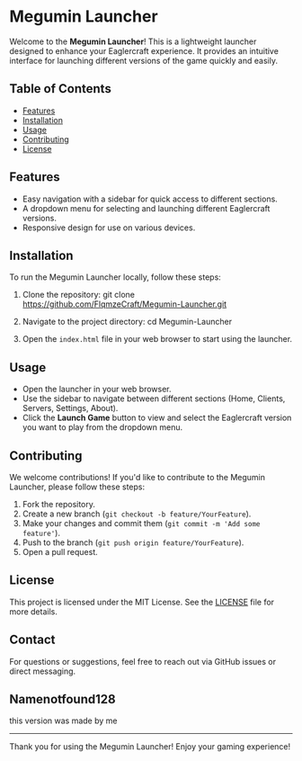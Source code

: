 # Megumin Launcher

Welcome to the **Megumin Launcher**! This is a lightweight launcher designed to enhance your Eaglercraft experience. It provides an intuitive interface for launching different versions of the game quickly and easily.

## Table of Contents

- [Features](#features)
- [Installation](#installation)
- [Usage](#usage)
- [Contributing](#contributing)
- [License](#license)

## Features

- Easy navigation with a sidebar for quick access to different sections.
- A dropdown menu for selecting and launching different Eaglercraft versions.
- Responsive design for use on various devices.

## Installation

To run the Megumin Launcher locally, follow these steps:

1. Clone the repository:
git clone https://github.com/FlqmzeCraft/Megumin-Launcher.git

2. Navigate to the project directory:
cd Megumin-Launcher

3. Open the `index.html` file in your web browser to start using the launcher.

## Usage

- Open the launcher in your web browser.
- Use the sidebar to navigate between different sections (Home, Clients, Servers, Settings, About).
- Click the **Launch Game** button to view and select the Eaglercraft version you want to play from the dropdown menu.

## Contributing

We welcome contributions! If you'd like to contribute to the Megumin Launcher, please follow these steps:

1. Fork the repository.
2. Create a new branch (`git checkout -b feature/YourFeature`).
3. Make your changes and commit them (`git commit -m 'Add some feature'`).
4. Push to the branch (`git push origin feature/YourFeature`).
5. Open a pull request.

## License

This project is licensed under the MIT License. See the [LICENSE](LICENSE) file for more details.

## Contact

For questions or suggestions, feel free to reach out via GitHub issues or direct messaging.

Namenotfound128
------------------------
this version was made by me

---

Thank you for using the Megumin Launcher! Enjoy your gaming experience!

